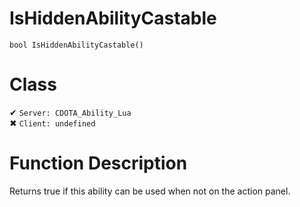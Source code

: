 # IsHiddenAbilityCastable
```
bool IsHiddenAbilityCastable()
```
# Class
✔ `Server: CDOTA_Ability_Lua`  
✖ `Client: undefined`  

# Function Description
Returns true if this ability can be used when not on the action panel.
